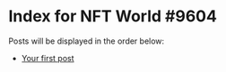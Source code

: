 # Index for NFT World #9604
Posts will be displayed in the order below:

- [Your first post](./001-first.md)

